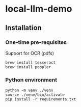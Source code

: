 # local-llm-demo

## Installation
### One-time pre-requisites

Support for OCR (pdfs)

```shell
brew install tesseract 
brew install poppler
```

### Python environment

```shell
python -m venv ./venv
source ./venv/bin/activate
pip install -r requirements.txt
```
